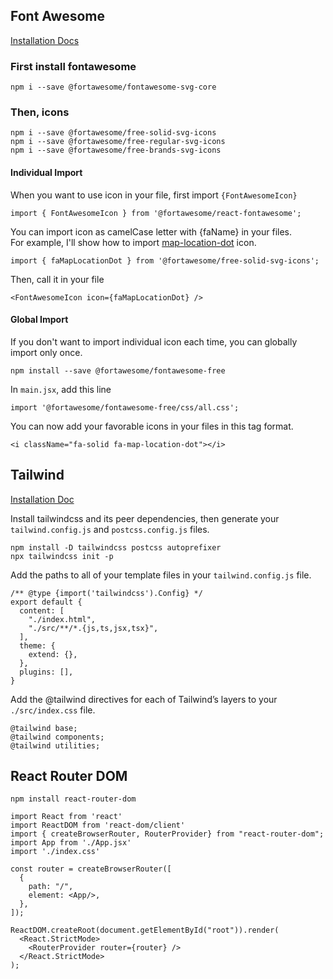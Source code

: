 ## Font Awesome
[Installation Docs](https://docs.fontawesome.com/web/use-with/react/)
### First install fontawesome
```
npm i --save @fortawesome/fontawesome-svg-core
```

### Then, icons
```
npm i --save @fortawesome/free-solid-svg-icons
npm i --save @fortawesome/free-regular-svg-icons
npm i --save @fortawesome/free-brands-svg-icons
```
#### Individual Import
When you want to use icon in your file, first import `{FontAwesomeIcon}`
```
import { FontAwesomeIcon } from '@fortawesome/react-fontawesome';
```
You can import icon as camelCase letter with {faName} in your files.  
For example, I'll show how to import [map-location-dot](https://fontawesome.com/icons/map-location-dot?f=classic&s=solid) icon.
```
import { faMapLocationDot } from '@fortawesome/free-solid-svg-icons';
```
Then, call it in your file
```
<FontAwesomeIcon icon={faMapLocationDot} />
```
#### Global Import
If you don't want to import individual icon each time, you can globally import only once.
```
npm install --save @fortawesome/fontawesome-free
```
In `main.jsx`, add this line
```
import '@fortawesome/fontawesome-free/css/all.css';
```
You can now add your favorable icons in your files in this tag format.
```
<i className="fa-solid fa-map-location-dot"></i>
```
## Tailwind
[Installation Doc](https://tailwindcss.com/docs/guides/vite)

Install tailwindcss and its peer dependencies, then generate your `tailwind.config.js` and `postcss.config.js` files.
```
npm install -D tailwindcss postcss autoprefixer
npx tailwindcss init -p
```
Add the paths to all of your template files in your `tailwind.config.js` file.
```
/** @type {import('tailwindcss').Config} */
export default {
  content: [
    "./index.html",
    "./src/**/*.{js,ts,jsx,tsx}",
  ],
  theme: {
    extend: {},
  },
  plugins: [],
}
```
Add the @tailwind directives for each of Tailwind’s layers to your `./src/index.css` file.
```
@tailwind base;
@tailwind components;
@tailwind utilities;
```

## React Router DOM
```
npm install react-router-dom
```
```
import React from 'react'
import ReactDOM from 'react-dom/client'
import { createBrowserRouter, RouterProvider} from "react-router-dom";
import App from './App.jsx'
import './index.css'

const router = createBrowserRouter([
  {
    path: "/",
    element: <App/>,
  },
]);

ReactDOM.createRoot(document.getElementById("root")).render(
  <React.StrictMode>
    <RouterProvider router={router} />
  </React.StrictMode>
);

```
